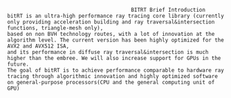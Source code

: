                                             BITRT Brief Introduction
    bitRT is an ultra-high performance ray tracing core library (currently only providing acceleration building and ray traversal&intersection functions, triangle-mesh only), 
    based on non BVH technology routes, with a lot of innovation at the algorithm level. The current version has been highly optimized for the AVX2 and AVX512 ISA, 
    and its performance in diffuse ray traversal&intersection is much higher than the embree. We will also increase support for GPUs in the future. 
    The goal of bitRT is to achieve performance comparable to hardware ray tracing through algorithmic innovation and highly optimized software on general-purpose processors(CPU and the general computing unit of GPU)
